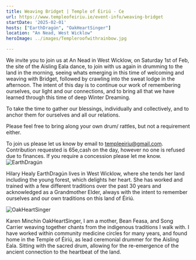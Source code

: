 ```yaml
---
title: Weaving Bridget | Temple of Éiriú - Ce
url: https://www.templeofeiriu.ie/event-info/weaving-bridget
startDate: '2025-02-01'
hosts: ["EarthDragún", "OakHeartSinger"]
location: "An Nead, West Wicklow"
heroImage: ../images/Templeroofwithrainbow.jpg

---
```


We invite you to join us at An Nead in West Wicklow, on Saturday 1st of Feb, the site of the Aisling Eala dance, to join with us again in drumming to the land in the morning, seeing whats emerging in this time of welcoming and weaving with Bridget, followed by crawling into the sweat lodge in the afternoon.
The intent of this day is to continue our work of remembering ourselves, our light and our connections, and to bring all that we have learned through this time of deep Winter Dreaming.

To take the time to gather our blessings, individually and collectively, and to anchor them for ourselves and all our relations.

Please feel free to bring along your own drum/ rattles, but not a requirement either.

To join us please let us know by email to templeeiriu@gmail.com.
Contribution requested is 65e,cash on the day, however no one is refused due to finances.
If you require a concession please let me know.
![EarthDragún](../images/EarthDragún.png)

Hilary Healy EarthDragún lives in West Wicklow, where she tends her land including the young forest, which delights her heart. She has worked and trained with a few different traditions over the past 30 years and acknowledged as a Grandmother Elder, always with the intent to remember ourselves and our own traditions on this land of Éiriú.

![OakHeartSinger](../images/OakHeartSinger.png)

Karen Minchin OakHeartSinger, I am a mother, Bean Feasa, and Song Carrier weaving together chants from the indigenous traditions I walk with. I have worked within community medicine circles for many years, and found home in the Temple of Éiriú, as lead ceremonial drummer for the Aisling Eala. Sitting with the sacred drum, allowing for the re-emergence of the ancient connection to the heartbeat of the land.
